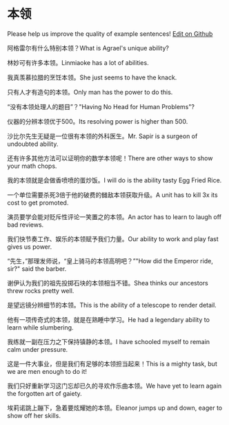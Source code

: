 # 本领

Please help us improve the quality of example sentences! [Edit on Github](https://github.com/jiyushe/jiyu-example-sentence-source/blob/main/chinese/benling.md)

<p><span class="chinese">阿格雷尔有什么特别本领？</span><span class="english">What is Agrael's unique ability?</span></p>

<p><span class="chinese">林妙可有许多本领。</span><span class="english">Linmiaoke has a lot of abilities.</span></p>

<p><span class="chinese">我真羡慕拉腊的烹饪本领。</span><span class="english">She just seems to have the knack.</span></p>

<p><span class="chinese">只有人才有造句的本领。</span><span class="english">Only man has the power to do this.</span></p>

<p><span class="chinese">“没有本领处理人的题目”？</span><span class="english">"Having No Head for Human Problems"?</span></p>

<p><span class="chinese">仪器的分辨本领优于500。</span><span class="english">Its resolving power is higher than 500.</span></p>

<p><span class="chinese">沙比尔先生无疑是一位很有本领的外科医生。</span><span class="english">Mr. Sapir is a surgeon of undoubted ability.</span></p>

<p><span class="chinese">还有许多其他方法可以证明你的数学本领呢！</span><span class="english">There are other ways to show your math chops.</span></p>

<p><span class="chinese">我的本领就是会做香喷喷的蛋炒饭。</span><span class="english">I will do is the ability tasty Egg Fried Rice.</span></p>

<p><span class="chinese">一个单位需要杀死3倍于他的破费的雠敌本领获取升级。</span><span class="english">A unit has to kill 3x its cost to get promoted.</span></p>

<p><span class="chinese">演员要学会能对贬斥性评论一笑置之的本领。</span><span class="english">An actor has to learn to laugh off bad reviews.</span></p>

<p><span class="chinese">我们快节奏工作、娱乐的本领赋予我们力量。</span><span class="english">Our ability to work and play fast gives us power.</span></p>

<p><span class="chinese">“先生，”那理发师说，“皇上骑马的本领高明吧？”</span><span class="english">"How did the Emperor ride, sir?" said the barber.</span></p>

<p><span class="chinese">谢伊认为我们的祖先投掷石块的本领相当不错。</span><span class="english">Shea thinks our ancestors threw rocks pretty well.</span></p>

<p><span class="chinese">是望远镜分辨细节的本领。</span><span class="english">This is the ability of a telescope to render detail.</span></p>

<p><span class="chinese">他有一项传奇式的本领，就是在熟睡中学习。</span><span class="english">He had a legendary ability to learn while slumbering.</span></p>

<p><span class="chinese">我练就一副在压力之下保持镇静的本领。</span><span class="english">I have schooled myself to remain calm under pressure.</span></p>

<p><span class="chinese">这是一件大事业，但是我们有足够的本领担当起来！</span><span class="english">This is a mighty task, but we are men enough to do it!</span></p>

<p><span class="chinese">我们只好重新学习这门忘却已久的寻欢作乐曲本领。</span><span class="english">We have yet to learn again the forgotten art of gaiety.</span></p>

<p><span class="chinese">埃莉诺跳上蹦下，急着要炫耀她的本领。</span><span class="english">Eleanor jumps up and down, eager to show off her skills.</span></p>


